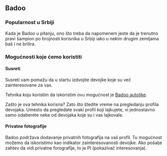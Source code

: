 ## Badoo

### Popularnost u Srbiji

Kada je Badoo u pitanju, ono što treba da napomenem jeste da je trenutno pravi šampion po brojnosti korisnika u Srbiji iako u nekim drugim zemljama baš i ne brilira. 

### Mogućnosti koje ćemo koristiti

#### Susreti

Susreti vam pomažu da u startu izdvojite devojke koje su već zainteresovane za vas. 

Tehnika koju koristim da iskoristim ovu mogućnost je [Badoo autolike](https://github.com/nemanjan00/Badoo-Autolike). 

Zašto je ova tehnika korisna? Zato što štedite vreme na pregledanju profila devojaka. Umesto da pregledate svaki profil koji lajkujete, vi jednostavno samo odaberete neke od devojaka koje su i vas lajkovale.

#### Privatne fotografije

Badoo podržava dodavanje privatnih fotografija na vaš profil. Tu mogućnost možemo da iskoristimo kao indikator zainteresovanosti devojke. Ako pošalje zahtev da vidi privatne forografije, to je PI (pokazivač interesovanja). 

